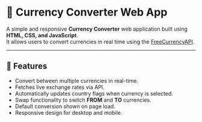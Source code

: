 # 💱 Currency Converter Web App

A simple and responsive **Currency Converter** web application built using **HTML, CSS, and JavaScript**.  
It allows users to convert currencies in real time using the [FreeCurrencyAPI](https://freecurrencyapi.com/).  

---

## 🚀 Features
- Convert between multiple currencies in real-time.  
- Fetches live exchange rates via API.  
- Automatically updates country flags when currency is selected.  
- Swap functionality to switch **FROM** and **TO** currencies.  
- Default conversion shown on page load.  
- Responsive design for desktop and mobile.  
